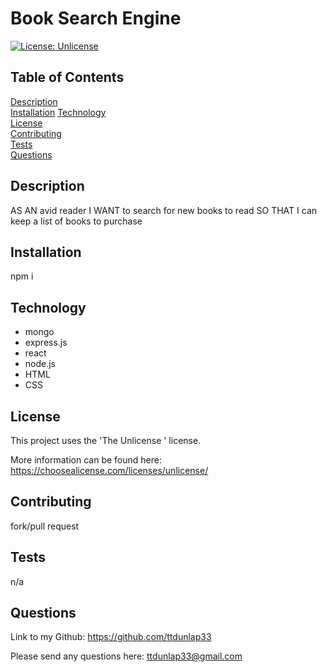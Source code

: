 # Book Search Engine

  [![License: Unlicense](https://img.shields.io/badge/license-Unlicense-blue.svg)](https://choosealicense.com/licenses/unlicense/)
  
  ## Table of Contents
  
  [Description](#description)  
  [Installation](#installation)
  [Technology](#technology)  
  [License](#license)  
  [Contributing](#contributing)  
  [Tests](#tests)  
  [Questions](#questions)  
  
  ## Description
  
AS AN avid reader
I WANT to search for new books to read
SO THAT I can keep a list of books to purchase

  ## Installation
  
  npm i
  
  ## Technology
  
  * mongo
  * express.js
  * react
  * node.js
  * HTML
  * CSS
  
  ## License
  
  This project uses the 'The Unlicense
      ' license. 
  
  More information can be found here: https://choosealicense.com/licenses/unlicense/
  
  ## Contributing
  
  fork/pull request
  
  ## Tests
  
  n/a
  
  ## Questions
  
  Link to my Github: https://github.com/ttdunlap33

  Please send any questions here: ttdunlap33@gmail.com
  